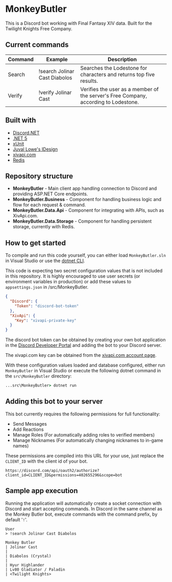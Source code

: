 # MonkeyButler

This is a Discord bot working with Final Fantasy XIV data. Built for the Twilight Knights Free Company.

## Current commands

| Command | Example | Description |
| - | - | - |
| Search | !search Jolinar Cast Diabolos | Searches the Lodestone for characters and returns top five results. |
| Verify | !verify Jolinar Cast | Verifies the user as a member of the server's Free Company, according to Lodestone. |

## Built with

* [Discord.NET](https://docs.stillu.cc/index.html)
* [.NET 5](https://dotnet.microsoft.com/)
* [xUnit](https://xunit.net/)
* [Juval Lowe's IDesign](http://www.idesign.net/)
* [xivapi.com](http://xivapi.com)
* [Redis](https://redis.io/)

## Repository structure

* **MonkeyButler** - Main client app handling connection to Discord and providing ASP.NET Core endpoints.
* **MonkeyButler.Business** - Component for handling business logic and flow for each request & command.
* **MonkeyButler.Data.Api** - Component for integrating with APIs, such as XivApi.com.
* **MonkeyButler.Data.Storage** - Component for handling persistent storage, currently with Redis.

## How to get started

To compile and run this code yourself, you can either load `MonkeyButler.sln` in Visual Studio or use the [dotnet CLI](https://docs.microsoft.com/en-us/dotnet/core/tools/).

This code is expecting two secret configuration values that is not included in this repository. It is highly encouraged to use user secrets (or environment variables in production) or add these values to `appsettings.json` in /src/MonkeyButler.

```json
{
  "Discord": {
    "Token": "discord-bot-token"
  },
  "XivApi": {
    "Key": "xivapi-private-key"
  }
}
```

The discord bot token can be obtained by creating your own bot application in the [Discord Developer Portal](https://discord.com/developers/applications) and adding the bot to your Discord server.

The xivapi.com key can be obtained from the [xivapi.com account page](https://xivapi.com/account).

With these configuration values loaded and database configured, either run `MonkeyButler` in Visual Studio or execute the following dotnet command in the `src\MonkeyButler` directory:

```cmd
...src\MonkeyButler> dotnet run
```

## Adding this bot to your server

This bot currently requires the following permissions for full functionality:
* Send Messages
* Add Reactions
* Manage Roles (For automatically adding roles to verified members)
* Manage Nicknames (For automatically changing nicknames to in-game names)

These permissions are compiled into this URL for your use, just replace the `CLIENT_ID` with the client id of your bot.

```
https://discord.com/api/oauth2/authorize?client_id=CLIENT_ID&permissions=402655296&scope=bot
```

## Sample app execution

Running the application will automatically create a socket connection with Discord and start accepting commands. In Discord in the same channel as the Monkey Butler bot, execute commands with the command prefix, by default '`!`'.

```
User
> !search Jolinar Cast Diabolos

Monkey Butler
| Jolinar Cast
|
| Diabolos (Crystal)
| 
| Hyur Highlander
| Lv80 Gladiator / Paladin
| <Twilight Knights>
```
